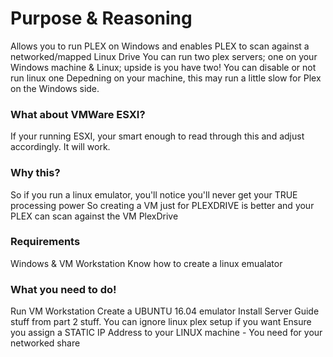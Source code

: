 # Purpose & Reasoning

Allows you to run PLEX on Windows and enables PLEX to scan against a networked/mapped Linux Drive
You can run two plex servers; one on your Windows machine & Linux; upside is you have two! 
You can disable or not run linux one
Depedning on your machine, this may run a little slow for Plex on the Windows side.

### What about VMWare ESXI?
If your running ESXI, your smart enough to read through this and adjust accordingly.  It will work.

### Why this?
So if you run a linux emulator, you'll notice you'll never get your TRUE processing power
So creating a VM just for PLEXDRIVE is better and your PLEX can scan against the VM PlexDrive

### Requirements
Windows & VM Workstation 
Know how to create a linux emualator

### What you need to do!
Run VM Workstation
Create a UBUNTU 16.04 emulator
Install Server Guide stuff from part 2 stuff.  You can ignore linux plex setup if you want
 Ensure you assign a STATIC IP Address to your LINUX machine - You need for your networked share
